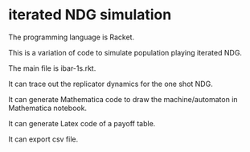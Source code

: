 # iterated NDG simulation

The programming language is Racket.

This is a variation of code to simulate population playing iterated NDG.

The main file is ibar-1s.rkt.

It can trace out the replicator dynamics for the one shot NDG.

It can generate Mathematica code to draw the machine/automaton in Mathematica notebook.

It can generate Latex code of a payoff table.

It can export csv file.
